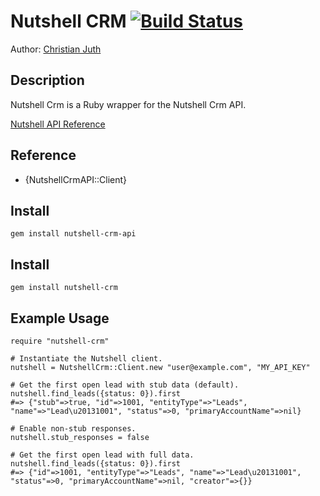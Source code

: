 # Nutshell CRM [![Build Status](https://secure.travis-ci.org/mshafrir/nutshell-crm.png)](http://travis-ci.org/mshafrir/nutshell-crm)

Author: [Christian Juth](mailto:cjuth2@gmail.com)

## Description ##

Nutshell Crm is a Ruby wrapper for the Nutshell Crm API.

[Nutshell API Reference](https://www.nutshell.com/api/detail/class_core.html)

## Reference ##

- {NutshellCrmAPI::Client}


## Install ##

    gem install nutshell-crm-api



## Install ##

    gem install nutshell-crm
    

## Example Usage ##

    require "nutshell-crm"

    # Instantiate the Nutshell client.
    nutshell = NutshellCrm::Client.new "user@example.com", "MY_API_KEY"

    # Get the first open lead with stub data (default).
    nutshell.find_leads({status: 0}).first
    #=> {"stub"=>true, "id"=>1001, "entityType"=>"Leads", "name"=>"Lead\u20131001", "status"=>0, "primaryAccountName"=>nil}

    # Enable non-stub responses.
    nutshell.stub_responses = false

    # Get the first open lead with full data.
    nutshell.find_leads({status: 0}).first
    #=> {"id"=>1001, "entityType"=>"Leads", "name"=>"Lead\u20131001", "status"=>0, "primaryAccountName"=>nil, "creator"=>{}}
